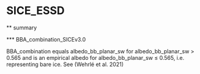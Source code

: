 # SICE_ESSD

** summary

*** BBA_combination_SICEv3.0 

BBA_combination equals albedo_bb_planar_sw for albedo_bb_planar_sw > 0.565 and is an empirical albedo for albedo_bb_planar_sw ≤ 0.565, i.e. representing bare ice.  See (Wehrlé et al. 2021)

